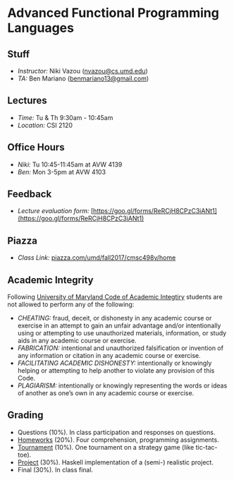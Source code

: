 Advanced Functional Programming Languages 
====================================================

Stuff
-----

- *Instructor:* Niki Vazou (nvazou@cs.umd.edu)
- *TA:* Ben Mariano (benmariano13@gmail.com)

Lectures
----------
- *Time:* Tu & Th 9:30am - 10:45am
- *Location:* CSI 2120

Office Hours
-------------
- *Niki:* Tu 10:45-11:45am at AVW 4139
- *Ben:* Mon 3-5pm at AVW 4103

Feedback 
---------
- *Lecture evaluation form:* [https://goo.gl/forms/ReRCjH8CPzC3iANt1](https://goo.gl/forms/ReRCjH8CPzC3iANt1)

Piazza
------
- *Class Link:* [piazza.com/umd/fall2017/cmsc498v/home](https://piazza.com/umd/fall2017/cmsc498v/home)

Academic Integrity
-----------
Following [University of Maryland Code of Academic Integtiry](https://www.president.umd.edu/sites/president.umd.edu/files/documents/policies/III-100A.pdf)
students are not allowed to perform any of the following:

- *CHEATING:* fraud, deceit, or dishonesty in any academic course or exercise in
an attempt to gain an unfair advantage and/or intentionally using or attempting to
use unauthorized materials, information, or study aids in any academic course or
exercise.
- *FABRICATION:* intentional and unauthorized falsification or invention of any
information or citation in any academic course or exercise.
- *FACILITATING ACADEMIC DISHONESTY:* intentionally or knowingly
helping or attempting to help another to violate any provision of this Code.
- *PLAGIARISM:* intentionally or knowingly representing the words or ideas of
another as one’s own in any academic course or exercise.


Grading
-------

- Questions (10%). In class participation and responses on questions.
- [Homeworks](/homeworks.html) (20%). Four comprehension, programming assignments. 
- [Tournament](/schedule.html) (10%). One tournament on a strategy game (like tic-tac-toe).
- [Project](/project.html) (30%).  Haskell implementation of a (semi-) realistic project. 
- Final (30%). In class final. 
